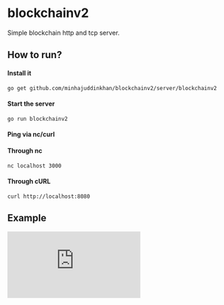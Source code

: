 # blockchainv2


Simple blockchain http and tcp server.

## How to run?

#### Install it

``` go get github.com/minhajuddinkhan/blockchainv2/server/blockchainv2 ```

#### Start the server 

``` go run blockchainv2 ``` 


#### Ping via nc/curl

#### Through nc

``` nc localhost 3000 ```

#### Through cURL

``` curl http://localhost:8080 ```


## Example

![alt text](https://files.fm/thumb_show.php?i=xh3j5tux&view)
